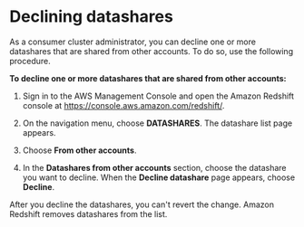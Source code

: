 # Declining datashares<a name="decline-datashare-console"></a>

As a consumer cluster administrator, you can decline one or more datashares that are shared from other accounts\. To do so, use the following procedure\.

**To decline one or more datashares that are shared from other accounts:**

1. Sign in to the AWS Management Console and open the Amazon Redshift console at [https://console\.aws\.amazon\.com/redshift/](https://console.aws.amazon.com/redshift/)\.

1. On the navigation menu, choose **DATASHARES**\. The datashare list page appears\.

1. Choose **From other accounts**\.

1. In the **Datashares from other accounts** section, choose the datashare you want to decline\. When the **Decline datashare** page appears, choose **Decline**\.

After you decline the datashares, you can't revert the change\. Amazon Redshift removes datashares from the list\.
